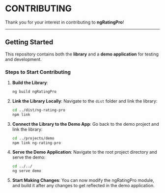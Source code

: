 # CONTRIBUTING

Thank you for your interest in contributing to **ngRatingPro**!

---

## Getting Started

This repository contains both the **library** and a **demo application** for testing and development.

### Steps to Start Contributing

1. **Build the Library**:

   ```bash
   ng build ngRatingPro
   ```

2. **Link the Library Locally**: Navigate to the `dist` folder and link the library:

   ```bash
   cd ../dist/ng-rating-pro
   npm link
   ```

3. **Connect the Library to the Demo App**: Go back to the demo project and link the library:

   ```bash
   cd ../projects/demo
   npm link ng-rating-pro
   ```

4. **Serve the Demo Application**: Navigate to the root project directory and serve the demo:

   ```bash
   cd ../../
   ng serve demo
   ```

5. **Start Making Changes**: You can now modify the ngRatingPro module, and build it after any changes to get reflected in the demo application.
